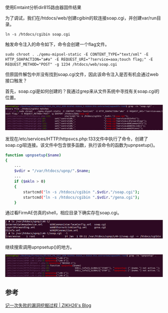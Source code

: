 使用Emtaint分析dir815路由器固件结果

为了调试，我们在/htdocs/web/创建cgibin的软连接soap.cgi，并创建var/run目录。
```
ln -s /htdocs/cgibin soap.cgi
```

触发命令注入的命令如下，命令会创建一个flag文件。

```
sudo chroot . ./qemu-mipsel-static -E CONTENT_TYPE="text/xml" -E HTTP_SOAPACTION="a#a" -E REQUEST_URI="?service=aaa;touch flag;" -E REQUEST_METHOD="POST" -g 1234 /htdocs/web/soap.cgi
```

但原固件解包中并没有找到soap.cgi文件，因此该命令注入是否有机会通过web接口触发？

首先，soap.cgi是如何创建的？我通过grep来从文件系统中寻找有关soap.cgi的位置。

![](images/Pasted%20image%2020231124152759.png)

发现在/etc/services/HTTP/httpsvcs.php:133文件中执行了命令，创建了soap.cgi软连接。该文件中包含很多函数，执行该命令的函数为upnpsetup()。

```sh
function upnpsetup($name)
{
	...
	$vdir = "/var/htdocs/upnp/".$name;
	...
	if ($mkln > 0)
	{
		startcmd("ln -s /htdocs/cgibin ".$vdir."/soap.cgi");
		startcmd("ln -s /htdocs/cgibin ".$vdir."/gena.cgi");
	}
```

通过看FirmAE仿真的shell，相应目录下确实存在soap.cgi。

![](images/Pasted%20image%2020231124155348.png)

继续搜索调用upnpsetup()的地方。

![](images/Pasted%20image%2020231124153919.png)


## 参考
[记一次失败的漏洞挖掘过程 | ZIKH26's Blog](https://zikh26.github.io/posts/d3519884.html)